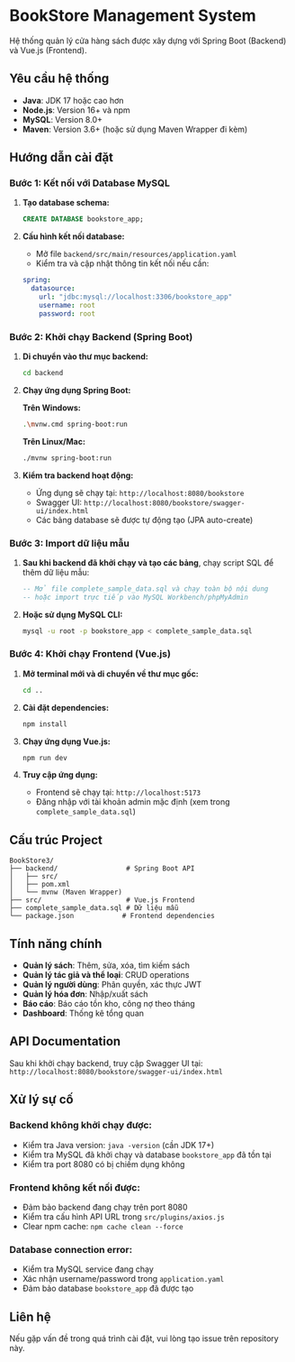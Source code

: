 # BookStore Management System

Hệ thống quản lý cửa hàng sách được xây dựng với Spring Boot (Backend) và Vue.js (Frontend).

## Yêu cầu hệ thống

- **Java**: JDK 17 hoặc cao hơn
- **Node.js**: Version 16+ và npm
- **MySQL**: Version 8.0+
- **Maven**: Version 3.6+ (hoặc sử dụng Maven Wrapper đi kèm)

## Hướng dẫn cài đặt

### Bước 1: Kết nối với Database MySQL

1. **Tạo database schema:**
   ```sql
   CREATE DATABASE bookstore_app;
   ```

2. **Cấu hình kết nối database:**
   - Mở file `backend/src/main/resources/application.yaml`
   - Kiểm tra và cập nhật thông tin kết nối nếu cần:
   ```yaml
   spring:
     datasource:
       url: "jdbc:mysql://localhost:3306/bookstore_app"
       username: root
       password: root
   ```

### Bước 2: Khởi chạy Backend (Spring Boot)

1. **Di chuyển vào thư mục backend:**
   ```bash
   cd backend
   ```

2. **Chạy ứng dụng Spring Boot:**
   
   **Trên Windows:**
   ```bash
   .\mvnw.cmd spring-boot:run
   ```
   
   **Trên Linux/Mac:**
   ```bash
   ./mvnw spring-boot:run
   ```

3. **Kiểm tra backend hoạt động:**
   - Ứng dụng sẽ chạy tại: `http://localhost:8080/bookstore`
   - Swagger UI: `http://localhost:8080/bookstore/swagger-ui/index.html`
   - Các bảng database sẽ được tự động tạo (JPA auto-create)

### Bước 3: Import dữ liệu mẫu

1. **Sau khi backend đã khởi chạy và tạo các bảng**, chạy script SQL để thêm dữ liệu mẫu:
   ```sql
   -- Mở file complete_sample_data.sql và chạy toàn bộ nội dung
   -- hoặc import trực tiếp vào MySQL Workbench/phpMyAdmin
   ```

2. **Hoặc sử dụng MySQL CLI:**
   ```bash
   mysql -u root -p bookstore_app < complete_sample_data.sql
   ```

### Bước 4: Khởi chạy Frontend (Vue.js)

1. **Mở terminal mới và di chuyển về thư mục gốc:**
   ```bash
   cd ..
   ```

2. **Cài đặt dependencies:**
   ```bash
   npm install
   ```

3. **Chạy ứng dụng Vue.js:**
   ```bash
   npm run dev
   ```

4. **Truy cập ứng dụng:**
   - Frontend sẽ chạy tại: `http://localhost:5173`
   - Đăng nhập với tài khoản admin mặc định (xem trong `complete_sample_data.sql`)

## Cấu trúc Project

```
BookStore3/
├── backend/                 # Spring Boot API
│   ├── src/
│   ├── pom.xml
│   └── mvnw (Maven Wrapper)
├── src/                     # Vue.js Frontend
├── complete_sample_data.sql # Dữ liệu mẫu
└── package.json            # Frontend dependencies
```

## Tính năng chính

- **Quản lý sách**: Thêm, sửa, xóa, tìm kiếm sách
- **Quản lý tác giả và thể loại**: CRUD operations
- **Quản lý người dùng**: Phân quyền, xác thực JWT
- **Quản lý hóa đơn**: Nhập/xuất sách
- **Báo cáo**: Báo cáo tồn kho, công nợ theo tháng
- **Dashboard**: Thống kê tổng quan

## API Documentation

Sau khi khởi chạy backend, truy cập Swagger UI tại:
`http://localhost:8080/bookstore/swagger-ui/index.html`

## Xử lý sự cố

### Backend không khởi chạy được:
- Kiểm tra Java version: `java -version` (cần JDK 17+)
- Kiểm tra MySQL đã khởi chạy và database `bookstore_app` đã tồn tại
- Kiểm tra port 8080 có bị chiếm dụng không

### Frontend không kết nối được:
- Đảm bảo backend đang chạy trên port 8080
- Kiểm tra cấu hình API URL trong `src/plugins/axios.js`
- Clear npm cache: `npm cache clean --force`

### Database connection error:
- Kiểm tra MySQL service đang chạy
- Xác nhận username/password trong `application.yaml`
- Đảm bảo database `bookstore_app` đã được tạo

## Liên hệ

Nếu gặp vấn đề trong quá trình cài đặt, vui lòng tạo issue trên repository này.
